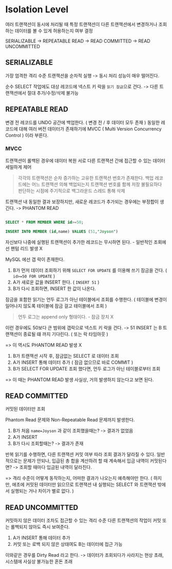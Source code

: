 # Isolation Level

여러 트랜잭션이 동시에 처리될 때
특정 트랜잭션이 다른 트랜잭션에서 변경하거나 조회하는 데이터를 볼 수 있게 허용하는지 여부 결정

SERIALIZABLE -> REPEATABLE READ -> READ COMMITTED -> READ UNCOMMITTED

## SERIALIZABLE

가장 엄격한 격리 수준
트랜잭션을 순차적 실행
-> 동시 처리 성능이 매우 떨어진다.

순수 SELECT 작업에도 대상 레코드에 넥스트 키 락을 `읽기 잠금`으로 건다.
-> 다른 트랜잭션에서 절대 추가/수정/삭제 불가능

## REPEATABLE READ

변경 전 레코드를 UNDO 공간에 백업한다.
( 변경 전 / 후 데이터 모두 존재 )
동일한 레코드에 대해 여러 버전 데이터가 존재하기에 MVCC ( Multi Version Concurrency Control ) 이라 부른다.

### MVCC

트랜잭션이 롤백된 경우에 데이터 복원
서로 다른 트랜잭션 간에 접근할 수 있는 데이터 세밀하게 제어

> 각각의 트랜잭션은 순차 증가하는 고유한 트랜잭션 번호가 존재한다.
> 백업 레코드에는 어느 트랜잭션 의해 백업되는지 트랜잭션 번호를 함께 저장
> 불필요하다 판단하는 시점에 주기적으로 백그라운드 스레드 통해 삭제

트랜잭션 내 동일한 결과 보장하지만, 새로운 레코드가 추가되는 경우에는 부정합이 생긴다.
-> PHANTOM READ

```sql

SELECT * FROM MEMBER WHERE id>=50;

INSERT INTO MEMBER (id,name) VALUES (51,"Joyson")
```

자신보다 나중에 실행된 트랜잭션이 추가한 레코드는 무시하면 된다. - 일반적인 조회에선 팬텀 리드 발생 X

MySQL 에선 갭 락이 존재한다.

1. B가 먼저 데이터 조회하기 위해 `SELECT FOR UPDATE` 를 이용해 쓰기 잠금을 건다. ( `id>=50 FOR UPDATE` )
2. A가 새로운 값을 INSERT 한다. ( `INSERT 51` )
3. B가 다시 조회하면, INSERT 한 값이 나온다.

잠금을 포함한 읽기는 언두 로그가 아닌 테이블에서 조회를 수행한다.
( 테이블에 변경이 일어나지 않도록 테이블에 잠금 걸고 테이블에서 조회 )

> 언두 로그는 append only 형태이다. - 잠금 장치 X

이런 경우에도 50보다 큰 범위에 갭락으로 넥스트 키 락을 건다.
-> 51 INSERT 는 B 트랜잭션이 종료될 떄 까지 기다린다. ( 또는 락 타임아웃 )

=> 이 역시도 PHANTOM READ 발생 X

1. B가 트랜잭션 시작 후, 잠금없는 SELECT 로 데이터 조회
2. A가 INSERT 통해 데이터 추가 ( 잠금 없으므로 바로 COMMIT )
3. B가 SELECT FOR UPDATE 조회 했다면, 언두 로그가 아닌 테이블로부터 조회

=> 이 때는 PHANTOM READ 발생
사실상, 거의 발생하지 않는다고 보면 된다.

## READ COMMITTED 

커밋된 데이터만 조회

Phantom Read 문제와 Non-Repeatable Read 문제까지 발생한다.

1. B가 처음 `name=Joyson` 과 같이 조회했을때는? -> 결과가 없었음
2. A가 INSERT
3. B가 다시 조회할때는? -> 결과가 존재

반복 읽기를 수행하면, 다른 트랜잭션 커밋 여부 따라 조회 결과가 달라질 수 있다.
일반적으로는 문제가 안되나, 입급된 총 합을 계산하려 할 때 계속해서 입금 내역이 커밋된다면?
-> 조회할 때마다 입금된 내역이 달라진다.

=> 격리 수준이 어떻게 동작하는지, 어떠한 결과가 나오는지 예측해야만 한다.
( 하지만, 애초에 커밋된 데이터만 읽으므로 트랜잭션 내 실행되는 SELECT 와 트랜잭션 밖에서 실행되는 거나 차이가 별로 없다. )

## READ UNCOMMITTED

커밋하지 않은 데이터 조차도 접근할 수 있는 격리 수준
다른 트랜잭션의 작업이 커밋 또는 롤백되지 않아도 즉시 보여준다.

1. A가 INSERT 통해 데이터 추가
2. 커밋 또는 로백 되지 않은 상태여도 B는 데이터에 접근 가능

이와같은 경우를 Dirty Read 라고 한다.
-> 데이터가 조회되다가 사라지는 현상 초래, 시스템에 사실상 불가능한 혼돈 초래
